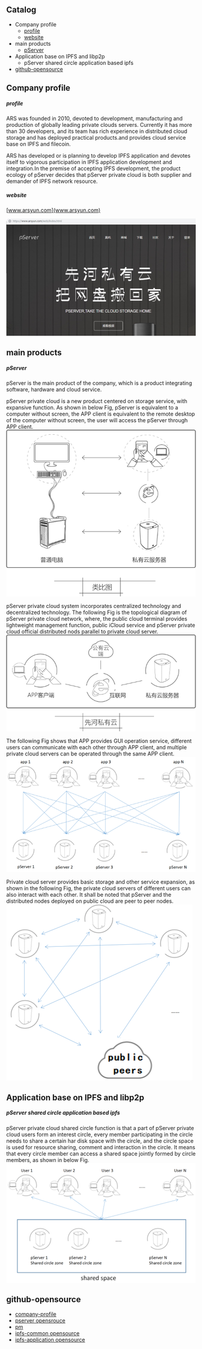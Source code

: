 ## Catalog

- Company profile
	- [profile](#profile)
	- [website](#website)
- main products
	- [pServer](#pserver)
- Application base on IPFS and libp2p
	- pServer shared circle application based ipfs
- [github-opensource](#github-opensource)


## Company profile

##### profile
ARS was founded in 2010, devoted to development, manufacturing and production of globally leading private clouds servers. Currently it has more than 30 developers, and its team has rich experience in distributed cloud storage and has deployed practical products.and provides cloud service base on IPFS and filecoin.

ARS has developed or is planning to develop IPFS application and devotes itself to vigorous participation in IPFS application development and integration.In the premise of accepting IPFS development, the product ecology of pServer decides that pServer private cloud is both supplier and demander of IPFS network resource.


##### website
[www.arsyun.com](www.arsyun.com)

![](/img/arsyun.jpg)



## main products

##### pServer
pServer is the main product of the company, which is a product integrating software, hardware and cloud service.

pServer private cloud is a new product centered on storage service, with expansive function. As shown in below Fig, pServer is equivalent to a computer without screen, the APP client is equivalent to the remote desktop of the computer without screen, the user will access the pServer through APP client.
![](/img/1.png)

pServer private cloud system incorporates centralized technology and decentralized technology. The following Fig is the topological diagram of pServer private cloud network, where, the public cloud terminal provides lightweight management function, public iCloud service and pServer private cloud official distributed nods parallel to private cloud server.
![](/img/2.png)

The following Fig shows that APP provides GUI operation service, different users can communicate with each other through APP client, and multiple private cloud servers can be operated through the same APP client.
![](/img/3.png)

Private cloud server provides basic storage and other service expansion, as shown in the following Fig, the private cloud servers of different users can also interact with each other. It shall be noted that pServer and the distributed nodes deployed on public cloud are peer to peer nodes.
![](/img/4.png)





## Application base on IPFS and libp2p

##### pServer shared circle application based ipfs
pServer private cloud shared circle function is that a part of pServer private cloud users form an interest circle, every member participating in the circle needs to share a certain har disk space with the circle, and the circle space is used for resource sharing, comment and interaction in the circle.
It means that every circle member can access a shared space jointly formed by circle members, as shown in below Fig.
![](/img/5.png)

## github-opensource
- [company-profile](/ars)
- [pserver opensrouce](/pserver)
- [pm](/pm)
- [ipfs-common opensource](/ipfs-common)
- [ipfs-application opensource](/ipfs-application)